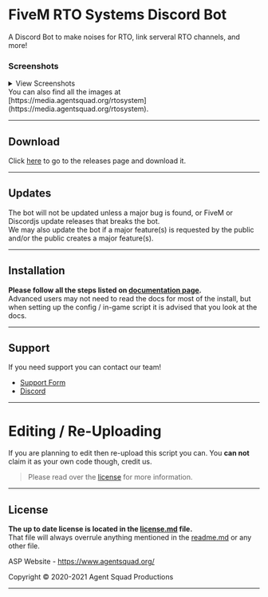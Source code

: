 # FiveM RTO Systems Discord Bot
A Discord Bot to make noises for RTO, link serveral RTO channels, and more!

### Screenshots

<details>
<summary>View Screenshots</summary>

|Description|Image|
|:-:|:-:|
|Short Video Example|[Video Link (Middle Mouse Click Me!)](https://media.agentsquad.org/videos/RTOBot/VideoShowcase)|
|Help Command|![Help_CMD](https://media.agentsquad.org/images/RTOBot/HelpCMD.png)|
|Logs|![Logs](https://media.agentsquad.org/images/RTOBot/Logs.png)|
|In-Game Logs|![In-Game_Logs](https://media.agentsquad.org/images/RTOBot/InGameLogs.png)|
</details>
You can also find all the images at [https://media.agentsquad.org/rtosystem](https://media.agentsquad.org/rtosystem).

--------

## Download

Click [here](https://github.com/Agent-Squad-Productions/rto-systems/releases) to go to the releases page and download it.

--------

## Updates

The bot will not be updated unless a major bug is found, or FiveM or Discordjs update releases that breaks the bot.<br>
We may also update the bot if a major feature(s) is requested by the public and/or the public creates a major feature(s).

--------

## Installation

**Please follow all the steps listed on [documentation page](https://docs.agentsquad.org/rtosystem).**<br>
Advanced users may not need to read the docs for most of the install, but when setting up the config / in-game script it is advised that you look at the docs.

--------

## Support
If you need support you can contact our team!

- [Support Form](https://billing.agentsquad.org/submitticket.php)
- [Discord](https://discord.agentsquad.org)


--------

# Editing / Re-Uploading

If you are planning to edit then re-upload this script you can. You **can not** claim it as your own code though, credit us.
> Please read over the [license](LICENSE.md) for more information.

--------

## License
**The up to date license is located in the [license.md](LICENSE.md) file.**<br>
That file will always overrule anything mentioned in the [readme.md](README.md) or any other file.


ASP Website - https://www.agentsquad.org/

Copyright © 2020-2021 Agent Squad Productions

----
